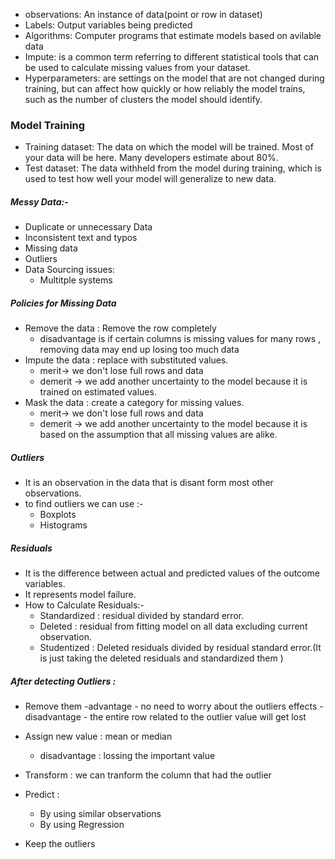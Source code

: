 - observations: An instance of data(point or row in dataset)
- Labels: Output variables being predicted 
- Algorithms: Computer programs that estimate models based on avilable data
- Impute: is a common term referring to different statistical tools that can be used to calculate missing values from your dataset.
- Hyperparameters: are settings on the model that are not changed during training, but can affect how quickly or how reliably the model trains, such as the number of clusters the model should identify.

### Model Training
- Training dataset: The data on which the model will be trained. Most of your data will be here. Many developers estimate about 80%.
- Test dataset: The data withheld from the model during training, which is used to test how well your model will generalize to new data.

##### Messy Data:-
- Duplicate or unnecessary Data
- Inconsistent text and typos
- Missing data
- Outliers
- Data Sourcing issues:
    - Multitple systems 


##### Policies for Missing Data
- Remove the data : Remove the row completely
    - disadvantage is if certain columns is missing values for many rows , removing data may end up losing too much data
- Impute the data : replace with substituted values. 
    - merit-> we don't lose full rows and data
    - demerit -> we add another uncertainty to the model because it is trained on estimated values.
- Mask the data : create a category for missing values.
    - merit-> we don't lose full rows and data
    - demerit -> we add another uncertainty to the model because it is based on the assumption that all missing values are alike.


##### Outliers
- It is an observation in the data that is disant form most other observations.
- to find outliers we can use :-
    - Boxplots
    - Histograms

##### Residuals
- It is the difference between actual and predicted values of the outcome variables.
- It represents model failure.
- How to Calculate Residuals:-
    - Standardized : residual divided by standard error.
    - Deleted : residual from fitting model on all data excluding current observation.
    - Studentized : Deleted residuals divided by residual standard error.(It is just taking the deleted residuals and standardized them )

##### After detecting Outliers :
- Remove them
    -advantage - no need to worry about the outliers effects
    -disadvantage - the entire row related to the outlier value will get lost

- Assign new value : mean or median
    - disadvantage : lossing the important value

- Transform : we can tranform the column that had the outlier

- Predict :
    - By using similar observations
    - By using Regression

- Keep the outliers


